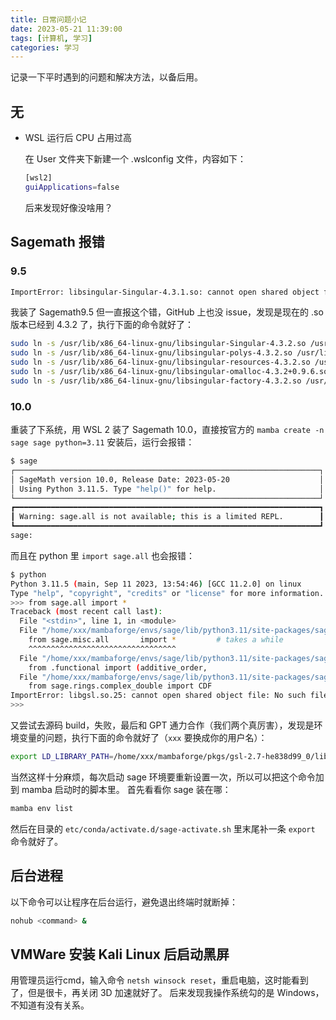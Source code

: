 ```yaml
---
title: 日常问题小记
date: 2023-05-21 11:39:00
tags: [计算机, 学习]
categories: 学习
---
```


记录一下平时遇到的问题和解决方法，以备后用。
<!--more-->

## 无

* WSL 运行后 CPU 占用过高

  在 User 文件夹下新建一个 .wslconfig 文件，内容如下：

  ```bash
  [wsl2]
  guiApplications=false
  ```

  后来发现好像没啥用？

## Sagemath 报错

### 9.5

```bash
ImportError: libsingular-Singular-4.3.1.so: cannot open shared object file: No such file or directory
```

我装了 Sagemath9.5 但一直报这个错，GitHub 上也没 issue，发现是现在的 .so 版本已经到 4.3.2 了，执行下面的命令就好了：

```bash
sudo ln -s /usr/lib/x86_64-linux-gnu/libsingular-Singular-4.3.2.so /usr/lib/x86_64-linux-gnu/libsingular-Singular-4.3.1.so
sudo ln -s /usr/lib/x86_64-linux-gnu/libsingular-polys-4.3.2.so /usr/lib/x86_64-linux-gnu/libsingular-polys-4.3.1.so
sudo ln -s /usr/lib/x86_64-linux-gnu/libsingular-resources-4.3.2.so /usr/lib/x86_64-linux-gnu/libsingular-resources-4.3.1.so
sudo ln -s /usr/lib/x86_64-linux-gnu/libsingular-omalloc-4.3.2+0.9.6.so /usr/lib/x86_64-linux-gnu/libsingular-omalloc-4.3.1+0.9.6.so
sudo ln -s /usr/lib/x86_64-linux-gnu/libsingular-factory-4.3.2.so /usr/lib/x86_64-linux-gnu/libsingular-factory-4.3.1.so
```

### 10.0

重装了下系统，用 WSL 2 装了 Sagemath 10.0，直接按官方的 `mamba create -n sage sage python=3.11` 安装后，运行会报错：

```bash
$ sage
┌────────────────────────────────────────────────────────────────────┐
│ SageMath version 10.0, Release Date: 2023-05-20                    │
│ Using Python 3.11.5. Type "help()" for help.                       │
└────────────────────────────────────────────────────────────────────┘
┏━━━━━━━━━━━━━━━━━━━━━━━━━━━━━━━━━━━━━━━━━━━━━━━━━━━━━━━━━━━━━━━━━━━━┓
┃ Warning: sage.all is not available; this is a limited REPL.        ┃
┗━━━━━━━━━━━━━━━━━━━━━━━━━━━━━━━━━━━━━━━━━━━━━━━━━━━━━━━━━━━━━━━━━━━━┛
sage:
```

而且在 python 里 `import sage.all` 也会报错：

```bash
$ python
Python 3.11.5 (main, Sep 11 2023, 13:54:46) [GCC 11.2.0] on linux
Type "help", "copyright", "credits" or "license" for more information.
>>> from sage.all import *
Traceback (most recent call last):
  File "<stdin>", line 1, in <module>
  File "/home/xxx/mambaforge/envs/sage/lib/python3.11/site-packages/sage/all.py", line 75, in <module>
    from sage.misc.all       import *         # takes a while
    ^^^^^^^^^^^^^^^^^^^^^^^^^^^^^^^^^
  File "/home/xxx/mambaforge/envs/sage/lib/python3.11/site-packages/sage/misc/all.py", line 72, in <module>
    from .functional import (additive_order,
  File "/home/xxx/mambaforge/envs/sage/lib/python3.11/site-packages/sage/misc/functional.py", line 26, in <module>
    from sage.rings.complex_double import CDF
ImportError: libgsl.so.25: cannot open shared object file: No such file or directory
>>>
```

又尝试去源码 build，失败，最后和 GPT 通力合作（我们两个真厉害），发现是环境变量的问题，执行下面的命令就好了（`xxx` 要换成你的用户名）：

```bash
export LD_LIBRARY_PATH=/home/xxx/mambaforge/pkgs/gsl-2.7-he838d99_0/lib:$LD_LIBRARY_PATH
```

当然这样十分麻烦，每次启动 sage 环境要重新设置一次，所以可以把这个命令加到 mamba 启动时的脚本里。
首先看看你 sage 装在哪：

```bash
mamba env list
```

然后在目录的 `etc/conda/activate.d/sage-activate.sh` 里末尾补一条 `export` 命令就好了。

## 后台进程

以下命令可以让程序在后台运行，避免退出终端时就断掉：

```bash
nohub <command> &
```

## VMWare 安装 Kali Linux 后启动黑屏

用管理员运行cmd，输入命令 `netsh winsock reset`，重启电脑，这时能看到了，但是很卡，再关闭 3D 加速就好了。
后来发现我操作系统勾的是 Windows，不知道有没有关系。
